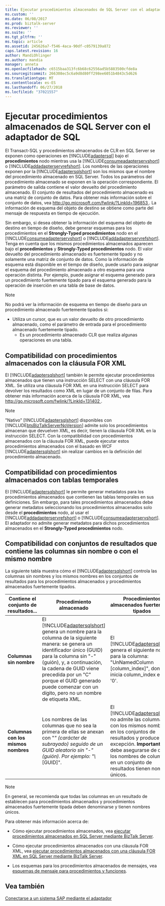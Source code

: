 ```yaml
---
title: Ejecutar procedimientos almacenados de SQL Server con el adaptador de SQL | Microsoft Docs
ms.custom: ''
ms.date: 06/08/2017
ms.prod: biztalk-server
ms.reviewer: ''
ms.suite: ''
ms.tgt_pltfrm: ''
ms.topic: article
ms.assetid: 245626a7-f546-4aca-90df-c0579139a872
caps.latest.revision: 16
author: MandiOhlinger
ms.author: mandia
manager: anneta
ms.openlocfilehash: c6515baa313fc6b68c62556ad5b5883500cfde8a
ms.sourcegitcommit: 266308ec5c6a9d8d80ff298ee6051b4843c5d626
ms.translationtype: MT
ms.contentlocale: es-ES
ms.lasthandoff: 06/27/2018
ms.locfileid: "37021557"
---
```

# <a name="execute-stored-procedures-in-sql-server-using-the-sql-adapter"></a>Ejecutar procedimientos almacenados de SQL Server con el adaptador de SQL
El Transact-SQL y procedimientos almacenados de CLR en SQL Server se exponen como operaciones en [!INCLUDE[adaptersql](../../includes/adaptersql-md.md)] bajo el **procedimientos** nodo mientras usa la [!INCLUDE[consumeadapterservshort](../../includes/consumeadapterservshort-md.md)] o [!INCLUDE[addadapterservrefshort](../../includes/addadapterservrefshort-md.md)]. Los nombres de las operaciones exponen por la [!INCLUDE[adaptersqlshort](../../includes/adaptersqlshort-md.md)] son los mismos que el nombre del procedimiento almacenado en SQL Server. Todos los parámetros del procedimiento almacenado se exponen en la operación correspondiente. El parámetro de salida contiene el valor devuelto del procedimiento almacenado. El conjunto de resultados del procedimiento almacenado es una matriz de conjunto de datos. Para obtener más información sobre el conjunto de datos, vea [ http://go.microsoft.com/fwlink/?LinkId=196853 ](http://go.microsoft.com/fwlink/?LinkId=196853). La información de esquema del objeto de destino se obtiene como parte del mensaje de respuesta en tiempo de ejecución.  

 Sin embargo, si desea obtener la información del esquema del objeto de destino en tiempo de diseño, debe generar esquemas para los procedimientos en el **Strongly-Typed procedimientos** nodo en el [!INCLUDE[consumeadapterservshort](../../includes/consumeadapterservshort-md.md)] o [!INCLUDE[addadapterservrefshort](../../includes/addadapterservrefshort-md.md)]. Tenga en cuenta que los mismos procedimientos almacenados aparecen bajo el **procedimientos** y **Strongly-Typed procedimientos** nodo. El valor devuelto del procedimiento almacenado es fuertemente tipado y no solamente una matriz de conjunto de datos. Como la información de esquema está disponible en el tiempo de diseño, puede usarlo para asignar el esquema del procedimiento almacenado a otro esquema para una operación distinta. Por ejemplo, puede asignar el esquema generado para un procedimiento fuertemente tipado para el esquema generado para la operación de inserción en una tabla de base de datos.  

> [!NOTE]
>  No podrá ver la información de esquema en tiempo de diseño para un procedimiento almacenado fuertemente tipados si:  
> 
> - Utiliza un cursor, que es un valor devuelto de otro procedimiento almacenado, como el parámetro de entrada para el procedimiento almacenado fuertemente tipado.  
>   -   Es un procedimiento almacenado CLR que realiza algunas operaciones en una tabla.  

## <a name="support-for-stored-procedures-with-for-xml-clause"></a>Compatibilidad con procedimientos almacenados con la cláusula FOR XML  
 El [!INCLUDE[adaptersqlshort](../../includes/adaptersqlshort-md.md)] también le permite ejecutar procedimientos almacenados que tienen una instrucción SELECT con una cláusula FOR XML. Se utiliza una cláusula FOR XML en una instrucción SELECT para devolver los resultados como XML en lugar de un conjunto de filas. Para obtener más información acerca de la cláusula FOR XML, vea [ http://go.microsoft.com/fwlink/?LinkId=131402 ](http://go.microsoft.com/fwlink/?LinkId=131402).  

> [!NOTE]
>  "Nativo" [!INCLUDE[adaptersqlshort](../../includes/adaptersqlshort-md.md)] disponibles con [!INCLUDE[btsBizTalkServerNoVersion](../../includes/btsbiztalkservernoversion-md.md)] admite solo los procedimientos almacenan que devuelven XML, es decir, tienen la cláusula FOR XML en la instrucción SELECT. Con la compatibilidad con procedimientos almacenados con la cláusula FOR XML, puede ejecutar estos procedimientos almacenados con el basado en WCF [!INCLUDE[adaptersqlshort](../../includes/adaptersqlshort-md.md)] sin realizar cambios en la definición del procedimiento almacenado.  

## <a name="support-for-stored-procedures-with-temporary-tables"></a>Compatibilidad con procedimientos almacenados con tablas temporales  
 El [!INCLUDE[adaptersqlshort](../../includes/adaptersqlshort-md.md)] le permite generar metadatos para los procedimientos almacenados que contienen las tablas temporales en sus definiciones. Sin embargo, para tales procedimientos almacenados debe generar metadatos seleccionando los procedimientos almacenados solo desde el **procedimientos** nodo, al usar el [!INCLUDE[addadapterservrefshort](../../includes/addadapterservrefshort-md.md)] o [!INCLUDE[consumeadapterservshort](../../includes/consumeadapterservshort-md.md)]. El adaptador no admite generar metadatos para dichos procedimientos almacenados en el **Strongly-Typed procedimientos** nodo.  

## <a name="support-for-result-sets-containing-columns-without-names-or-with-same-names"></a>Compatibilidad con conjuntos de resultados que contiene las columnas sin nombre o con el mismo nombre  
 La siguiente tabla muestra cómo el [!INCLUDE[adaptersqlshort](../../includes/adaptersqlshort-md.md)] controla las columnas sin nombres y los mismos nombres en los conjuntos de resultados para los procedimientos almacenados y procedimientos almacenados fuertemente tipados.  


|    Contiene el conjunto de resultados...     |                                                                                                                                                       Procedimiento almacenado                                                                                                                                                       |                                                                                                           Procedimientos almacenados fuertemente tipados                                                                                                            |
|-----------------------------|------------------------------------------------------------------------------------------------------------------------------------------------------------------------------------------------------------------------------------------------------------------------------------------------------------------------------|------------------------------------------------------------------------------------------------------------------------------------------------------------------------------------------------------------------------------------------------------|
|  **Columnas sin nombre**  | El [!INCLUDE[adaptersqlshort](../../includes/adaptersqlshort-md.md)] genera un nombre para la columna de la siguiente manera: se genera un identificador único (GUID) para la columna sin "-" (guión), y, a continuación, la cadena de GUID viene precedida por un "C" porque el GUID generado puede comenzar con un dígito, pero no un nombre de etiqueta XML. |                                El [!INCLUDE[adaptersqlshort](../../includes/adaptersqlshort-md.md)] genera el siguiente nombre para la columna: "UnNamedColumn [column_index]", donde se inicia column_index entre '0'.                                |
| **Columnas con los mismos nombres** |                                                                                Los nombres de las columnas que no sea la primera de ellas se anexan con "*" (carácter de subrayado) seguido de un GUID aleatorio sin "-" (guión). Por ejemplo: "\\*[GUID]".                                                                                | El [!INCLUDE[adaptersqlshort](../../includes/adaptersqlshort-md.md)] no admite las columnas con los mismos nombres en los conjuntos de resultados y produce una excepción. **Importante:** debe asegurarse de que los nombres de columna en un conjunto de resultados tienen nombres únicos. |

> [!NOTE]
>  En general, se recomienda que todas las columnas en un resultado de establecen para procedimientos almacenados y procedimientos almacenados fuertemente tipada deben denominarse y tienen nombres únicos.  

 Para obtener más información acerca de:  

-   Cómo ejecutar procedimientos almacenados, vea [ejecutar procedimientos almacenados en SQL Server mediante BizTalk Server](../../adapters-and-accelerators/adapter-sql/execute-stored-procedures-in-sql-server-using-biztalk-server.md).  

-   Cómo ejecutar procedimientos almacenados con una cláusula FOR XML, vea [ejecutar procedimientos almacenados con una cláusula FOR XML en SQL Server mediante BizTalk Server](../../adapters-and-accelerators/adapter-sql/execute-stored-procedures-having-a-for-xml-clause-in-sql-server-using-biztalk.md).  

-   Los esquemas para los procedimientos almacenados de mensajes, vea [esquemas de mensaje para procedimientos y funciones](../../adapters-and-accelerators/adapter-sql/message-schemas-for-procedures-and-functions.md).  

## <a name="see-also"></a>Vea también  
 [Conectarse a un sistema SAP mediante el adaptador](../../adapters-and-accelerators/adapter-sap/connect-to-an-sap-system-using-the-adapter.md)